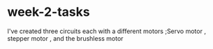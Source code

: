 # week-2-tasks
I've created three circuits each with a different motors ;Servo motor , stepper motor , and the brushless motor

